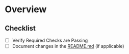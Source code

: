 # Overview



## Checklist
<!-- Do NOT remove existing tasks -->

- [ ] Verify Required Checks are Passing
- [ ] Document changes in the [README.md](../blob/master/README.md) (if applicable)
